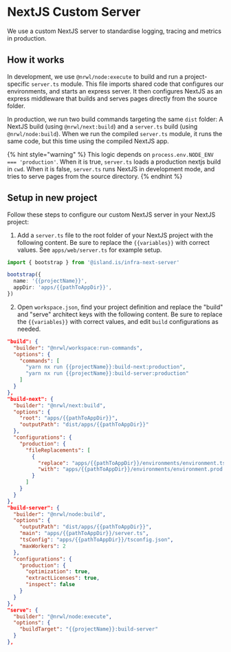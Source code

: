 # NextJS Custom Server

We use a custom NextJS server to standardise logging, tracing and metrics in production.

## How it works

In development, we use `@nrwl/node:execute` to build and run a project-specific `server.ts` module. This file imports shared code that configures our environments, and starts an express server. It then configures NextJS as an express middleware that builds and serves pages directly from the source folder.

In production, we run two build commands targeting the same `dist` folder: A NextJS build (using `@nrwl/next:build`) and a `server.ts` build (using `@nrwl/node:build`). When we run the compiled `server.ts` module, it runs the same code, but this time using the compiled NextJS app.

{% hint style="warning" %}
This logic depends on `process.env.NODE_ENV === 'production'`. When it is true, `server.ts` loads a production nextjs build in `cwd`. When it is false, `server.ts` runs NextJS in development mode, and tries to serve pages from the source directory.
{% endhint %}

## Setup in new project

Follow these steps to configure our custom NextJS server in your NextJS project:

1. Add a `server.ts` file to the root folder of your NextJS project with the following content. Be sure to replace the `{{variables}}` with correct values. See `apps/web/server.ts` for example setup.

```typescript
import { bootstrap } from '@island.is/infra-next-server'

bootstrap({
  name: '{{projectName}}',
  appDir: 'apps/{{pathToAppDir}}',
})
```

2. Open `workspace.json`, find your project definition and replace the "build" and "serve" architect keys with the following content. Be sure to replace the `{{variables}}` with correct values, and edit `build` configurations as needed.

```json
"build": {
  "builder": "@nrwl/workspace:run-commands",
  "options": {
    "commands": [
      "yarn nx run {{projectName}}:build-next:production",
      "yarn nx run {{projectName}}:build-server:production"
    ]
  }
},
"build-next": {
  "builder": "@nrwl/next:build",
  "options": {
    "root": "apps/{{pathToAppDir}}",
    "outputPath": "dist/apps/{{pathToAppDir}}"
  },
  "configurations": {
    "production": {
      "fileReplacements": [
        {
          "replace": "apps/{{pathToAppDir}}/environments/environment.ts",
          "with": "apps/{{pathToAppDir}}/environments/environment.prod.ts"
        }
      ]
    }
  }
},
"build-server": {
  "builder": "@nrwl/node:build",
  "options": {
    "outputPath": "dist/apps/{{pathToAppDir}}",
    "main": "apps/{{pathToAppDir}}/server.ts",
    "tsConfig": "apps/{{pathToAppDir}}/tsconfig.json",
    "maxWorkers": 2
  },
  "configurations": {
    "production": {
      "optimization": true,
      "extractLicenses": true,
      "inspect": false
    }
  }
},
"serve": {
  "builder": "@nrwl/node:execute",
  "options": {
    "buildTarget": "{{projectName}}:build-server"
  }
},
```
